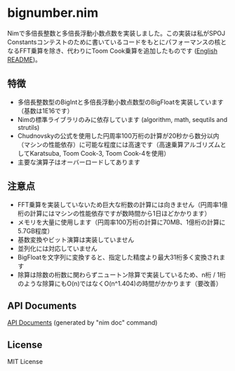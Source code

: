 # bignumber.nim

Nimで多倍長整数と多倍長浮動小数点数を実装しました。この実装は私がSPOJ Constantsコンテストのために書いているコードをもとにパフォーマンスの核となるFFT乗算を除き、代わりにToom Cook乗算を追加したものです ([English README](README_en.md))。

## 特徴

- 多倍長整数型のBigIntと多倍長浮動小数点数型のBigFloatを実装しています（基数は1E16です）
- Nimの標準ライブラリのみに依存しています (algorithm, math, sequtils and strutils)
- Chudnovskyの公式を使用した円周率100万桁の計算が20秒から数分以内（マシンの性能依存）に可能な程度には高速です（高速乗算アルゴリズムとしてKaratsuba, Toom Cook-3, Toom Cook-4を使用）
- 主要な演算子はオーバーロードしてあります

## 注意点

- FFT乗算を実装していないため巨大な桁数の計算には向きません（円周率1億桁の計算にはマシンの性能依存ですが数時間から1日ほどかかります）
- メモリを大量に使用します（円周率100万桁の計算に70MB、1億桁の計算に5.7GB程度）
- 基数変換やビット演算は実装していません
- 並列化には対応していません
- BigFloatを文字列に変換すると、指定した精度より最大31桁多く変換されます
- 除算は除数の桁数に関わらずニュートン除算で実装しているため、n桁 / 1桁のような除算にもO(n)ではなくO(n^1.404)の時間がかかります（要改善）

## API Documents

[API Documents](https://ykoba1994.github.io/bignumber.nim/) (generated by "nim doc" command)

## License

MIT License


